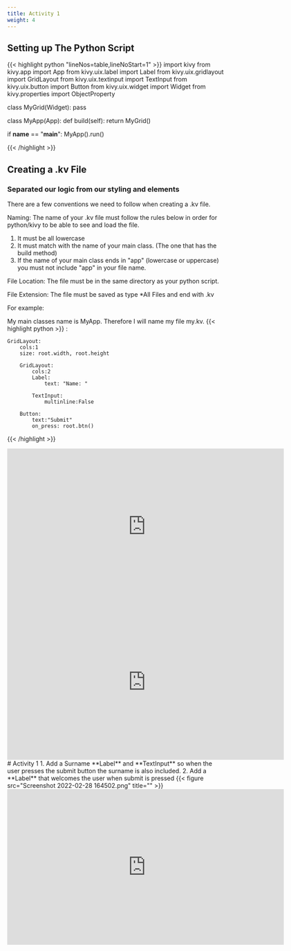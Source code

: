 ```yaml
---
title: Activity 1
weight: 4
---
```

## Setting up The Python Script
{{< highlight python "lineNos=table,lineNoStart=1" >}}
import kivy
from kivy.app import App
from kivy.uix.label import Label
from kivy.uix.gridlayout import GridLayout
from kivy.uix.textinput import TextInput
from kivy.uix.button import Button
from kivy.uix.widget import Widget
from kivy.properties import ObjectProperty


class MyGrid(Widget):
    pass


class MyApp(App):
    def build(self):
        return MyGrid()


if __name__ == "__main__":
    MyApp().run()

{{< /highlight >}}



## Creating a .kv File
### Separated our logic from our styling and elements
There are a few conventions we need to follow when creating a .kv file.

Naming: The name of your .kv file must follow the rules below in order for python/kivy to be able to see and load the file.
1. It must be all lowercase
2. It must match with the name of your main class. (The one that has the build method)
3. If the name of your main class ends in "app" (lowercase or uppercase) you must not include "app" in your file name.

File Location: The file must be in the same directory as your python script.

File Extension: The file must be saved as type *All Files and end with .kv

For example:

My main classes name is MyApp. Therefore I will name my file my.kv.
{{< highlight python >}}
<MyGrid>:
    
    GridLayout:
        cols:1
        size: root.width, root.height

        GridLayout:
            cols:2
            Label:
                text: "Name: "

            TextInput:
                multinline:False

        Button:
            text:"Submit"
            on_press: root.btn()
        
{{< /highlight >}}
<iframe width="640" height="360" src="https://tmccatholiceduau-my.sharepoint.com/personal/tnykke_tmc_catholic_edu_au/_layouts/15/embed.aspx?UniqueId=f16fe7ca-8daa-5e69-3df4-9679cfda1b6e&embed=%7B%22ust%22%3Atrue%2C%22hv%22%3A%22CopyEmbedCode%22%7D&referrer=StreamWebApp&referrerScenario=EmbedDialog.Create" allowfullscreen style="border:none;"></iframe>
<iframe src="https://tmccatholiceduau-my.sharepoint.com/personal/tnykke_tmc_catholic_edu_au/_layouts/15/embed.aspx?UniqueId=f16fe7ca-8daa-5e69-3df4-9679cfda1b6e&embed=%7B%22ust%22%3Atrue%2C%22hv%22%3A%22CopyEmbedCode%22%7D&referrer=StreamWebApp&referrerScenario=EmbedDialog.Create" width="640" height="360" frameborder="0" scrolling="no" allowfullscreen title="Kivy Activity 1-20220228_061123.mp4"></iframe>
# Activity 1
1. Add a Surname **Label** and **TextInput** so when the user presses the submit button the surname is also included.
2. Add a **Label** that welcomes the user when submit is pressed
{{< figure src="Screenshot 2022-02-28 164502.png" title="" >}}

<iframe width="640" height="360" src="https://web.microsoftstream.com/embed/video/f0b46fa7-707b-4ce9-8141-fa12fbfe52e6?autoplay=false&showinfo=true" allowfullscreen style="border:none;"></iframe>





